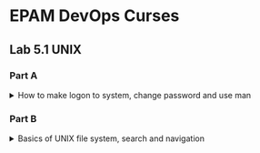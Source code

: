 # EPAM DevOps Curses
## Lab 5.1 UNIX
### Part A

<details><summary>How to make logon to system, change password and use man</summary>

![](t5.1.A.login.PNG)
![](t5.1.A.bashrc.ls.w.PNG)
![](t5.1.A.man.wc.passwd.PNG)

</details>

### Part B

<details><summary>Basics of UNIX file system, search and navigation</summary>

<br>ls is a very useful and powerful utility like many other UNIX utilities such as cp, rm and cat. Bash have several built-in commands such as cd or echo that we need every day.

![](t5.1.B.tree.root.PNG)
![](t5.1.B.file.ls.rel.abs.pahtes.PNG)
![](t5.1.B.5.PNG)

We use the same ln command to create hard and soft links.

![](t5.1.B.6.PNG)

Size of symbolic link file is equal for length of target file name. In our example above length of target file name is 8 (labwork2).<br>
The symbolic link will be broken if the target file is deleted.<p>
In the example below we use the tee utility to duplicate the output of another command (on the left of tee) to the console. This command is inside the pipeline but first we see its output. This is because bash have to wait when pipeline done.

![](t5.1.B.locate.df.grep.tee.PNG)

find can search files by type, inode, timestamps, owner, group, permissions and surprise(!!!) by name:

![](t5.1.B.find_host.PNG)
![](t5.1.B.find_ss.less.PNG)

UNIX have 7 type of files:

--

- regular;
- directory;
- device (block and character);
- symbolic link;
- named pipe;
-socket;
-door (only Solaris nowadays).

![](t5.1.B.13.PNG)

</details>
